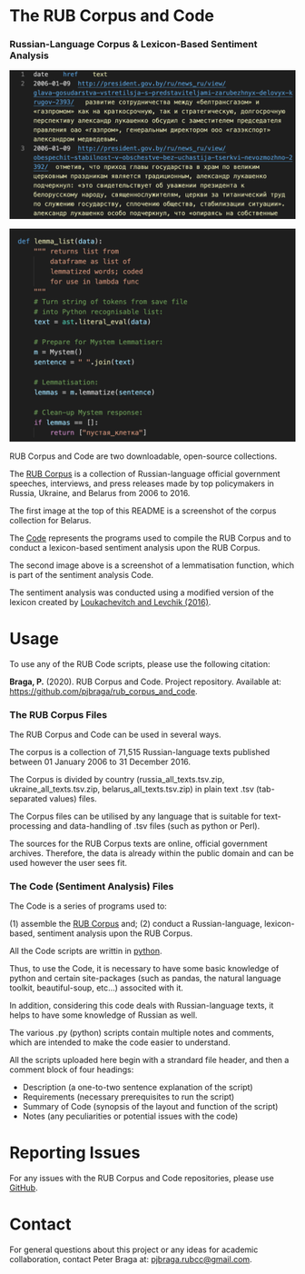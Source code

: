 # The RUB Corpus and Code

### Russian-Language Corpus & Lexicon-Based Sentiment Analysis

![Corpus Organisation](/images/corpus_org.png)

![The Code](/images/code_example.png)

RUB Corpus and Code are two downloadable, open-source collections. 

The [RUB Corpus](/rub_corpus_and_code/corpus/) is a collection of Russian-language official government speeches, interviews, and press releases made by top policymakers in Russia, Ukraine, and Belarus from 2006 to 2016.

The first image at the top of this README is a screenshot of the corpus collection for Belarus.

The [Code](/rub_corpus_and_code/code/) represents the programs used to compile the RUB Corpus and to conduct a lexicon-based sentiment analysis upon the RUB Corpus.

The second image above is a screenshot of a lemmatisation function, which is part of the sentiment analysis Code.

The sentiment analysis was conducted using a modified version of the lexicon created by [Loukachevitch and Levchik (2016)](http://www.labinform.ru/pub/rusentilex/index.htm).

# Usage
To use any of the RUB Code scripts, please use the following citation:

<strong>Braga, P.</strong> (2020). RUB Corpus and Code. Project repository. Available at:<a href="https://github.com/pjbraga/rub_corpus_and_code"> https://github.com/pjbraga/rub_corpus_and_code</a>. 

### The RUB Corpus Files
The RUB Corpus and Code can be used in several ways. 

The corpus is a collection of 71,515 Russian-language texts published
between 01 January 2006 to 31 December 2016.

The Corpus is divided by country (russia_all_texts.tsv.zip, ukraine_all_texts.tsv.zip, belarus_all_texts.tsv.zip) in plain text .tsv (tab-separated values) files.

The Corpus files can be utilised by any language that is suitable for text-processing and data-handling of .tsv files (such as python or Perl).

The sources for the RUB Corpus texts are online, official government archives. Therefore, the data is already within the public domain and can be used however the user sees fit.

### The Code (Sentiment Analysis) Files
The Code is a series of programs used to: 

(1) assemble the [RUB Corpus](/rub_corpus_and_code/site/corpus/) and; 
(2) conduct a Russian-language, lexicon-based, sentiment analysis upon the RUB Corpus. 

All the Code scripts are writtin in [python](https://docs.python.org/3/).

Thus, to use the Code, it is necessary to have some basic knowledge of python and certain site-packages (such as pandas, the natural language toolkit, beautiful-soup, etc...) associted with it.

In addition, considering this code deals with Russian-language texts, it helps to have some knowledge of Russian as well. 

The various .py (python) scripts contain multiple notes and comments, which are intended to make the code easier to understand.

All the scripts uploaded here begin with a strandard file header, and then a comment block of four headings:
- Description (a one-to-two sentence explanation of the script)
- Requirements (necessary prerequisites to run the script)
- Summary of Code (synopsis of the layout and function of the script)
- Notes (any peculiarities or potential issues with the code)

# Reporting Issues
For any issues with the RUB Corpus and Code repositories, please use <a href="https://github.com/pjbraga/rub_corpus_and_code">GitHub</a>. 

# Contact
For general questions about this project or any ideas for academic collaboration, contact Peter Braga at: pjbraga.rubcc@gmail.com.